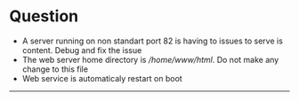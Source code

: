 # Question
- A server running on non standart port 82 is having to issues to serve is content. Debug and fix the issue
- The web server home directory is */home/www/html*. Do not make any change to this file
- Web service is automaticaly restart on boot
---

